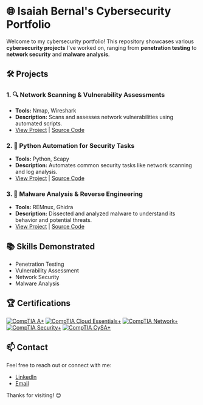 # 🌐 Isaiah Bernal's Cybersecurity Portfolio

Welcome to my cybersecurity portfolio! This repository showcases various **cybersecurity projects** I've worked on, ranging from **penetration testing** to **network security** and **malware analysis**.

## 🛠️ Projects

### 1. 🔍 Network Scanning & Vulnerability Assessments
- **Tools:** Nmap, Wireshark
- **Description:** Scans and assesses network vulnerabilities using automated scripts.
- [View Project](#) | [Source Code](#)

### 2. 🐍 Python Automation for Security Tasks
- **Tools:** Python, Scapy
- **Description:** Automates common security tasks like network scanning and log analysis.
- [View Project](#) | [Source Code](#)

### 3. 🦠 Malware Analysis & Reverse Engineering
- **Tools:** REMnux, Ghidra
- **Description:** Dissected and analyzed malware to understand its behavior and potential threats.
- [View Project](#) | [Source Code](#)

## 📚 Skills Demonstrated
- Penetration Testing
- Vulnerability Assessment
- Network Security
- Malware Analysis

## 🏆 Certifications
[![CompTIA A+](https://img.shields.io/badge/CompTIA-A+-red)](https://www.your-certificate-link.com)
[![CompTIA Cloud Essentials+](https://img.shields.io/badge/CompTIA-Cloud_Essentials+-blue)](https://www.your-certificate-link.com)
[![CompTIA Network+](https://img.shields.io/badge/CompTIA-Network+-orange)](https://www.your-certificate-link.com)
[![CompTIA Security+](https://img.shields.io/badge/CompTIA-Security+-green)](https://www.your-certificate-link.com)
[![CompTIA CySA+](https://img.shields.io/badge/CompTIA-CySA+-purple)](https://www.your-certificate-link.com)


## 📫 Contact
Feel free to reach out or connect with me:
- [LinkedIn](https://www.linkedin.com/in/isaiah-bernal-707576218/)
- [Email](isaiahbernal750@outlook.com)

Thanks for visiting! 😊
